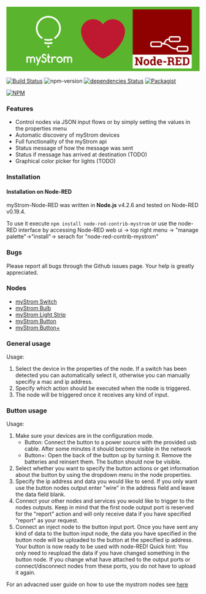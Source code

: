 ![logo](misc/logo.jpg)

[![Build Status](https://travis-ci.org/myStrom/node-red-contrib-mystrom.svg?branch=master)](https://travis-ci.org/myStrom/node-red-contrib-mystrom) ![npm-version](https://badge.fury.io/js/node-red-contrib-mystrom.svg) [![dependencies Status](https://david-dm.org/myStrom/node-red-contrib-mystrom/status.svg)](https://david-dm.org/myStrom/node-red-contrib-mystrom) [![Packagist](https://img.shields.io/npm/l/node-red-contrib-mystrom.svg?registry_uri=https%3A%2F%2Fregistry.npmjs.com)](https://github.com/myStrom/node-red-contrib-mystrom/blob/master/LICENSE)

[![NPM](https://nodei.co/npm/node-red-contrib-mystrom.png?compact=true)](https://nodei.co/npm/node-red-contrib-mystrom/)

### Features

- Control nodes via JSON input flows or by simply setting the values in the properties menu
- Automatic discovery of myStrom devices
- Full functionality of the myStrom api
- Status message of how the message was sent
- Status if message has arrived at destination (TODO)
- Graphical color picker for lights (TODO)

### Installation

#### Installation on Node-RED

myStrom-Node-RED was written in **Node.js** v4.2.6 and tested on Node-RED v0.19.4.

To use it execute `npm install node-red-contrib-mystrom` or use the node-RED interface by accessing Node-RED web ui -> top right menu -> "manage palette"->"install"-> serach for "node-red-contrib-mystrom"

### Bugs

Please report all bugs through the Github issues page. Your help is greatly appreciated.

### Nodes

- [myStrom Switch](#mystrom-switch)
- [myStrom Bulb](#mystrom-bulb)
- [myStrom Light Strip](#mystrom-light-strip)
- [myStrom Button](#mystrom-button)
- [myStrom Button+](#mystrom-buttonplus)

### General usage

Usage:

1.  Select the device in the properties of the node. If a switch has been detected you can automatically select it, otherwise you can manually specifiy a mac and ip address.
2.  Specify which action should be executed when the node is triggered.
3.  The node will be triggered once it receives any kind of input.

### Button usage

Usage:

1.  Make sure your devices are in the configuration mode.
    - Button: Connect the button to a power source with the provided usb cable. After some minutes it should become visible in the network
    - Button+: Open the back of the button up by turning it. Remove the batteries and reinsert them. The button should now be visible.
2.  Select whether you want to specify the button actions or get information about the button by using the dropdown menu in the node properties.
3.  Specify the ip address and data you would like to send. If you only want use the button nodes output enter "wire" in the address field and leave the data field blank.
4.  Connect your other nodes and services you would like to trigger to the nodes outputs. Keep in mind that the first node output port is reserved for the "report" action and will only receive data if you have specified "report" as your request.
5.  Connect an inject node to the button input port. Once you have sent any kind of data to the button input node, the data you have specified in the button node will be uploaded to the button at the specified ip address. Your button is now ready to be used with node-RED! Quick hint: You only need to reupload the data if you have changed something in the button node. If you change what have attached to the output ports or connect/disconnect nodes from these ports, you do not have to upload it again.

For an advacned user guide on how to use the mystrom nodes see [here](#./ADVACNED.md)
